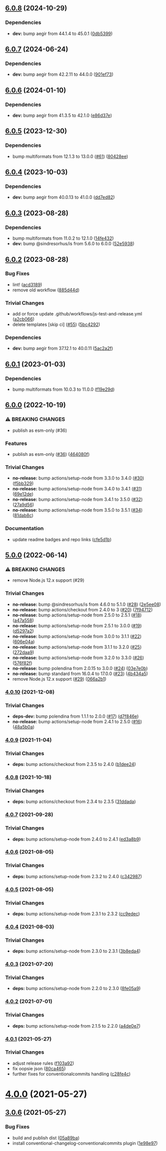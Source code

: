 ## [6.0.8](https://github.com/ipld/js-ipld-garbage/compare/v6.0.7...v6.0.8) (2024-10-29)

### Dependencies

* **dev:** bump aegir from 44.1.4 to 45.0.1 ([0db5399](https://github.com/ipld/js-ipld-garbage/commit/0db5399fb8e1a62606b960391228657dc979f729))

## [6.0.7](https://github.com/ipld/js-ipld-garbage/compare/v6.0.6...v6.0.7) (2024-06-24)

### Dependencies

* **dev:** bump aegir from 42.2.11 to 44.0.0 ([901ef73](https://github.com/ipld/js-ipld-garbage/commit/901ef7346fe7230b81c1f206e053509eae5fdd77))

## [6.0.6](https://github.com/ipld/js-ipld-garbage/compare/v6.0.5...v6.0.6) (2024-01-10)


### Dependencies

* **dev:** bump aegir from 41.3.5 to 42.1.0 ([e86d37e](https://github.com/ipld/js-ipld-garbage/commit/e86d37ef6f49ee6b7c649ea465aa844dc39afc2f))

## [6.0.5](https://github.com/ipld/js-ipld-garbage/compare/v6.0.4...v6.0.5) (2023-12-30)


### Dependencies

* bump multiformats from 12.1.3 to 13.0.0 ([#61](https://github.com/ipld/js-ipld-garbage/issues/61)) ([80428ee](https://github.com/ipld/js-ipld-garbage/commit/80428ee0c72941dd023dd264c4fc4f840557789e))

## [6.0.4](https://github.com/ipld/js-ipld-garbage/compare/v6.0.3...v6.0.4) (2023-10-03)


### Dependencies

* **dev:** bump aegir from 40.0.13 to 41.0.0 ([dd7ed82](https://github.com/ipld/js-ipld-garbage/commit/dd7ed82ad19fe41265be77af36fa6e67a46cba7e))

## [6.0.3](https://github.com/ipld/js-ipld-garbage/compare/v6.0.2...v6.0.3) (2023-08-28)


### Dependencies

* bump multiformats from 11.0.2 to 12.1.0 ([14fe432](https://github.com/ipld/js-ipld-garbage/commit/14fe43280ea62f38db25e46b789866eae6ece96a))
* **dev:** bump @sindresorhus/is from 5.6.0 to 6.0.0 ([52e5938](https://github.com/ipld/js-ipld-garbage/commit/52e59388e5cd4cf5d703742ebbb4eb8da2c02744))

## [6.0.2](https://github.com/ipld/js-ipld-garbage/compare/v6.0.1...v6.0.2) (2023-08-28)


### Bug Fixes

* lint! ([acd3189](https://github.com/ipld/js-ipld-garbage/commit/acd3189fb93a635f6bf3e5ce19d4ae579d4e742d))
* remove old workflow ([885d44d](https://github.com/ipld/js-ipld-garbage/commit/885d44d9058b3c93f0fa19b1a87bb2233d46e5d7))


### Trivial Changes

* add or force update .github/workflows/js-test-and-release.yml ([a2cb066](https://github.com/ipld/js-ipld-garbage/commit/a2cb066b732972a2090fe911e9b9ef02be5df796))
* delete templates [skip ci] ([#55](https://github.com/ipld/js-ipld-garbage/issues/55)) ([5bc4292](https://github.com/ipld/js-ipld-garbage/commit/5bc4292253cf94153184ff73026b5cb8d90b3398))


### Dependencies

* **dev:** bump aegir from 37.12.1 to 40.0.11 ([5ac2a2f](https://github.com/ipld/js-ipld-garbage/commit/5ac2a2fa179ad07c797e1dc4d6bb111fc96cd98f))

## [6.0.1](https://github.com/ipld/js-ipld-garbage/compare/v6.0.0...v6.0.1) (2023-01-03)


### Dependencies

* bump multiformats from 10.0.3 to 11.0.0 ([f19e29d](https://github.com/ipld/js-ipld-garbage/commit/f19e29d7f734edd6891c211561ba6f031c69dc1f))

## [6.0.0](https://github.com/ipld/js-ipld-garbage/compare/v5.0.0...v6.0.0) (2022-10-19)


### ⚠ BREAKING CHANGES

* publish as esm-only (#36)

### Features

* publish as esm-only ([#36](https://github.com/ipld/js-ipld-garbage/issues/36)) ([464080f](https://github.com/ipld/js-ipld-garbage/commit/464080fac554f50ce97d97760a24a79ef692a6b2))


### Trivial Changes

* **no-release:** bump actions/setup-node from 3.3.0 to 3.4.0 ([#30](https://github.com/ipld/js-ipld-garbage/issues/30)) ([f5bb329](https://github.com/ipld/js-ipld-garbage/commit/f5bb3295e22b1b41f1012d021300f9a76bcb79ae))
* **no-release:** bump actions/setup-node from 3.4.0 to 3.4.1 ([#31](https://github.com/ipld/js-ipld-garbage/issues/31)) ([69e12de](https://github.com/ipld/js-ipld-garbage/commit/69e12de49701f691aadbde43ce31c00be992c09f))
* **no-release:** bump actions/setup-node from 3.4.1 to 3.5.0 ([#32](https://github.com/ipld/js-ipld-garbage/issues/32)) ([27a9d56](https://github.com/ipld/js-ipld-garbage/commit/27a9d56c9ed2c577ede2afb2cd326c7584eb395c))
* **no-release:** bump actions/setup-node from 3.5.0 to 3.5.1 ([#34](https://github.com/ipld/js-ipld-garbage/issues/34)) ([81dab8c](https://github.com/ipld/js-ipld-garbage/commit/81dab8cf01b7d05ea7cc358faf84018f5023bc75))


### Documentation

* update readme badges and repo links ([cfe5d1b](https://github.com/ipld/js-ipld-garbage/commit/cfe5d1b3550a339782a414fabb399461edee7547))

## [5.0.0](https://github.com/rvagg/js-ipld-garbage/compare/v4.0.10...v5.0.0) (2022-06-14)


### ⚠ BREAKING CHANGES

* remove Node.js 12.x support (#29)

### Trivial Changes

* **no-release:** bump @sindresorhus/is from 4.6.0 to 5.1.0 ([#28](https://github.com/rvagg/js-ipld-garbage/issues/28)) ([2e5ee08](https://github.com/rvagg/js-ipld-garbage/commit/2e5ee089be8c5ea70128bdb795acdfc6b2880a80))
* **no-release:** bump actions/checkout from 2.4.0 to 3 ([#20](https://github.com/rvagg/js-ipld-garbage/issues/20)) ([7f94712](https://github.com/rvagg/js-ipld-garbage/commit/7f947129b03f578d3add889a9e9a2717461a1267))
* **no-release:** bump actions/setup-node from 2.5.0 to 2.5.1 ([#18](https://github.com/rvagg/js-ipld-garbage/issues/18)) ([a47a558](https://github.com/rvagg/js-ipld-garbage/commit/a47a558a73e733539e0d1a797b4b1e26ebffa891))
* **no-release:** bump actions/setup-node from 2.5.1 to 3.0.0 ([#19](https://github.com/rvagg/js-ipld-garbage/issues/19)) ([d5297a2](https://github.com/rvagg/js-ipld-garbage/commit/d5297a26ade5676b4180a32c86bc1c6073e26461))
* **no-release:** bump actions/setup-node from 3.0.0 to 3.1.1 ([#22](https://github.com/rvagg/js-ipld-garbage/issues/22)) ([606e04a](https://github.com/rvagg/js-ipld-garbage/commit/606e04aee70071d2f2c7b397050efe2c5cdd2252))
* **no-release:** bump actions/setup-node from 3.1.1 to 3.2.0 ([#25](https://github.com/rvagg/js-ipld-garbage/issues/25)) ([272daa9](https://github.com/rvagg/js-ipld-garbage/commit/272daa97ad768000197587baf3bc99645e07ceb9))
* **no-release:** bump actions/setup-node from 3.2.0 to 3.3.0 ([#26](https://github.com/rvagg/js-ipld-garbage/issues/26)) ([576f82f](https://github.com/rvagg/js-ipld-garbage/commit/576f82f6bf1d9d62ac7a22e5c274e915d8f64f77))
* **no-release:** bump polendina from 2.0.15 to 3.0.0 ([#24](https://github.com/rvagg/js-ipld-garbage/issues/24)) ([03e7e0b](https://github.com/rvagg/js-ipld-garbage/commit/03e7e0b2fab5ba458ef0355287a6b2c9cdebbc37))
* **no-release:** bump standard from 16.0.4 to 17.0.0 ([#23](https://github.com/rvagg/js-ipld-garbage/issues/23)) ([4b434a5](https://github.com/rvagg/js-ipld-garbage/commit/4b434a5fc5ba6aa00c174972d517ee14616f9034))
* remove Node.js 12.x support ([#29](https://github.com/rvagg/js-ipld-garbage/issues/29)) ([066a2b1](https://github.com/rvagg/js-ipld-garbage/commit/066a2b1a76fa5e0774482b46065aab0adbdbc561))

### [4.0.10](https://github.com/rvagg/js-ipld-garbage/compare/v4.0.9...v4.0.10) (2021-12-08)


### Trivial Changes

* **deps-dev:** bump polendina from 1.1.1 to 2.0.0 ([#17](https://github.com/rvagg/js-ipld-garbage/issues/17)) ([d7f846e](https://github.com/rvagg/js-ipld-garbage/commit/d7f846ef12bb3a4f0f77ee823f120210e1e5992a))
* **no-release:** bump actions/setup-node from 2.4.1 to 2.5.0 ([#16](https://github.com/rvagg/js-ipld-garbage/issues/16)) ([48a5b0a](https://github.com/rvagg/js-ipld-garbage/commit/48a5b0a919e7d4d6cdced42690fc31ba9adf9d08))

### [4.0.9](https://github.com/rvagg/js-ipld-garbage/compare/v4.0.8...v4.0.9) (2021-11-04)


### Trivial Changes

* **deps:** bump actions/checkout from 2.3.5 to 2.4.0 ([b1dee24](https://github.com/rvagg/js-ipld-garbage/commit/b1dee24867b38b299e79c7864b6a1b68d1342d98))

### [4.0.8](https://github.com/rvagg/js-ipld-garbage/compare/v4.0.7...v4.0.8) (2021-10-18)


### Trivial Changes

* **deps:** bump actions/checkout from 2.3.4 to 2.3.5 ([31ddada](https://github.com/rvagg/js-ipld-garbage/commit/31ddada2ce9d2c55b2cd964f6d05ef1b8b3853d0))

### [4.0.7](https://github.com/rvagg/js-ipld-garbage/compare/v4.0.6...v4.0.7) (2021-09-28)


### Trivial Changes

* **deps:** bump actions/setup-node from 2.4.0 to 2.4.1 ([ed3a8b9](https://github.com/rvagg/js-ipld-garbage/commit/ed3a8b97129db87e71a48a45f1827ba3d52a581c))

### [4.0.6](https://github.com/rvagg/js-ipld-garbage/compare/v4.0.5...v4.0.6) (2021-08-05)


### Trivial Changes

* **deps:** bump actions/setup-node from 2.3.2 to 2.4.0 ([c342987](https://github.com/rvagg/js-ipld-garbage/commit/c34298748773b0f0951bb7a8ca05aea47f7c5f11))

### [4.0.5](https://github.com/rvagg/js-ipld-garbage/compare/v4.0.4...v4.0.5) (2021-08-05)


### Trivial Changes

* **deps:** bump actions/setup-node from 2.3.1 to 2.3.2 ([cc9edec](https://github.com/rvagg/js-ipld-garbage/commit/cc9edec4eb0dec44696755d32ce33dcac19837c4))

### [4.0.4](https://github.com/rvagg/js-ipld-garbage/compare/v4.0.3...v4.0.4) (2021-08-03)


### Trivial Changes

* **deps:** bump actions/setup-node from 2.3.0 to 2.3.1 ([3b8eda4](https://github.com/rvagg/js-ipld-garbage/commit/3b8eda4d558f00ac736779ed96b22989c4f2bb19))

### [4.0.3](https://github.com/rvagg/js-ipld-garbage/compare/v4.0.2...v4.0.3) (2021-07-20)


### Trivial Changes

* **deps:** bump actions/setup-node from 2.2.0 to 2.3.0 ([8fe05a9](https://github.com/rvagg/js-ipld-garbage/commit/8fe05a9e6ade17a3337172b2d73279521d348f96))

### [4.0.2](https://github.com/rvagg/js-ipld-garbage/compare/v4.0.1...v4.0.2) (2021-07-01)


### Trivial Changes

* **deps:** bump actions/setup-node from 2.1.5 to 2.2.0 ([a4de0e7](https://github.com/rvagg/js-ipld-garbage/commit/a4de0e7dc48fbd2ec6794e8c2d28387f97c648f5))

### [4.0.1](https://github.com/rvagg/js-ipld-garbage/compare/v4.0.0...v4.0.1) (2021-05-27)


### Trivial Changes

* adjust release rules ([f103a92](https://github.com/rvagg/js-ipld-garbage/commit/f103a92726ef58911042a6580366892bd6ac40d8))
* fix oopsie json ([80ca465](https://github.com/rvagg/js-ipld-garbage/commit/80ca4652afa5a336bf49d0ca63d197a274a9bdeb))
* further fixes for conventionalcommits handling ([c28fe4c](https://github.com/rvagg/js-ipld-garbage/commit/c28fe4cdc4bfe4b580b7b137ab327ebb2ca9cc46))

# [4.0.0](https://github.com/rvagg/js-ipld-garbage/compare/v3.0.6...v4.0.0) (2021-05-27)

## [3.0.6](https://github.com/rvagg/js-ipld-garbage/compare/v3.0.5...v3.0.6) (2021-05-27)


### Bug Fixes

* build and publish dist ([05a89ba](https://github.com/rvagg/js-ipld-garbage/commit/05a89bae3cccb9be132d86ad00b66a5fb62734d1))
* install conventional-changelog-conventionalcommits plugin ([1e98e97](https://github.com/rvagg/js-ipld-garbage/commit/1e98e9789c72c9a34741640d078bc8ec86997e8b))
